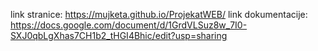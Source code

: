 link stranice: https://mujketa.github.io/ProjekatWEB/
link dokumentacije: https://docs.google.com/document/d/1GrdVLSuz8w_7I0-SXJ0qbLgXhas7CH1b2_tHGI4Bhic/edit?usp=sharing
